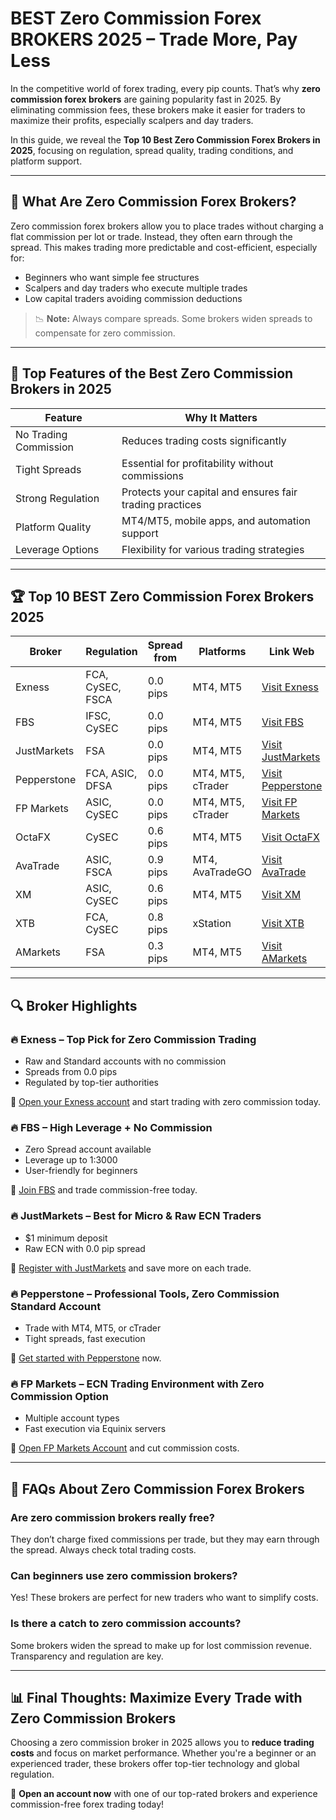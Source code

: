 # BEST Zero Commission Forex BROKERS 2025 – Trade More, Pay Less

In the competitive world of forex trading, every pip counts. That’s why **zero commission forex brokers** are gaining popularity fast in 2025. By eliminating commission fees, these brokers make it easier for traders to maximize their profits, especially scalpers and day traders.

In this guide, we reveal the **Top 10 Best Zero Commission Forex Brokers in 2025**, focusing on regulation, spread quality, trading conditions, and platform support.

---

## 🔎 What Are Zero Commission Forex Brokers?

Zero commission forex brokers allow you to place trades without charging a flat commission per lot or trade. Instead, they often earn through the spread. This makes trading more predictable and cost-efficient, especially for:

* Beginners who want simple fee structures
* Scalpers and day traders who execute multiple trades
* Low capital traders avoiding commission deductions

> 📉 **Note:** Always compare spreads. Some brokers widen spreads to compensate for zero commission.

---

## 📅 Top Features of the Best Zero Commission Brokers in 2025

| Feature               | Why It Matters                                           |
| --------------------- | -------------------------------------------------------- |
| No Trading Commission | Reduces trading costs significantly                      |
| Tight Spreads         | Essential for profitability without commissions          |
| Strong Regulation     | Protects your capital and ensures fair trading practices |
| Platform Quality      | MT4/MT5, mobile apps, and automation support             |
| Leverage Options      | Flexibility for various trading strategies               |

---

## 🏆 Top 10 BEST Zero Commission Forex Brokers 2025

| Broker      | Regulation       | Spread from | Platforms         | Link Web                                                                                                     |
| ----------- | ---------------- | ----------- | ----------------- | ------------------------------------------------------------------------------------------------------------ |
| Exness      | FCA, CySEC, FSCA | 0.0 pips    | MT4, MT5          | [Visit Exness](https://one.exnesstrack.org/a/english23)                                                      |
| FBS         | IFSC, CySEC      | 0.0 pips    | MT4, MT5          | [Visit FBS](https://fbs.partners?ibl=587836&ibp=21398815)                                                    |
| JustMarkets | FSA              | 0.0 pips    | MT4, MT5          | [Visit JustMarkets](https://one.justmarkets.link/a/79iqw0j6nj)                                               |
| Pepperstone | FCA, ASIC, DFSA  | 0.0 pips    | MT4, MT5, cTrader | [Visit Pepperstone](https://trk.pepperstonepartners.com/aff_c?offer_id=367&aff_id=33954)                     |
| FP Markets  | ASIC, CySEC      | 0.0 pips    | MT4, MT5, cTrader | [Visit FP Markets](https://www.fpmarkets.com/?redir=stv&fpm-affiliate-utm-source=IB&fpm-affiliate-agt=56244) |
| OctaFX      | CySEC            | 0.6 pips    | MT4, MT5          | [Visit OctaFX](https://my.octafx.com/open-account/?refid=ib35647800)                                         |
| AvaTrade    | ASIC, FSCA       | 0.9 pips    | MT4, AvaTradeGO   | [Visit AvaTrade](https://www.avatrade.com?versionId=10301&tag=194438)                                        |
| XM          | ASIC, CySEC      | 0.6 pips    | MT4, MT5          | [Visit XM](https://clicks.pipaffiliates.com/c?c=589901&l=en&p=0)                                             |
| XTB         | FCA, CySEC       | 0.8 pips    | xStation          | [Visit XTB](https://link-pso.xtb.com/pso/zrUCY)                                                              |
| AMarkets    | FSA              | 0.3 pips    | MT4, MT5          | [Visit AMarkets](https://amarketstrading.co/?g=WNRAN9)                                                       |

---

## 🔍 Broker Highlights

### 🔥 Exness – Top Pick for Zero Commission Trading

* Raw and Standard accounts with no commission
* Spreads from 0.0 pips
* Regulated by top-tier authorities

📅 [Open your Exness account](https://one.exnesstrack.org/a/english23) and start trading with zero commission today.

### 🔥 FBS – High Leverage + No Commission

* Zero Spread account available
* Leverage up to 1:3000
* User-friendly for beginners

📅 [Join FBS](https://fbs.partners?ibl=587836&ibp=21398815) and trade commission-free today.

### 🔥 JustMarkets – Best for Micro & Raw ECN Traders

* \$1 minimum deposit
* Raw ECN with 0.0 pip spread

📅 [Register with JustMarkets](https://one.justmarkets.link/a/79iqw0j6nj) and save more on each trade.

### 🔥 Pepperstone – Professional Tools, Zero Commission Standard Account

* Trade with MT4, MT5, or cTrader
* Tight spreads, fast execution

📅 [Get started with Pepperstone](https://trk.pepperstonepartners.com/aff_c?offer_id=367&aff_id=33954) now.

### 🔥 FP Markets – ECN Trading Environment with Zero Commission Option

* Multiple account types
* Fast execution via Equinix servers

📅 [Open FP Markets Account](https://www.fpmarkets.com/?redir=stv&fpm-affiliate-utm-source=IB&fpm-affiliate-agt=56244) and cut commission costs.

---

## 📜 FAQs About Zero Commission Forex Brokers

### Are zero commission brokers really free?

They don’t charge fixed commissions per trade, but they may earn through the spread. Always check total trading costs.

### Can beginners use zero commission brokers?

Yes! These brokers are perfect for new traders who want to simplify costs.

### Is there a catch to zero commission accounts?

Some brokers widen the spread to make up for lost commission revenue. Transparency and regulation are key.

---

## 📊 Final Thoughts: Maximize Every Trade with Zero Commission Brokers

Choosing a zero commission broker in 2025 allows you to **reduce trading costs** and focus on market performance. Whether you're a beginner or an experienced trader, these brokers offer top-tier technology and global regulation.

📅 **Open an account now** with one of our top-rated brokers and experience commission-free forex trading today!
